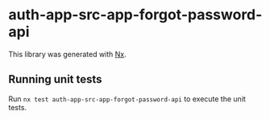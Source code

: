 # auth-app-src-app-forgot-password-api

This library was generated with [Nx](https://nx.dev).

## Running unit tests

Run `nx test auth-app-src-app-forgot-password-api` to execute the unit tests.
